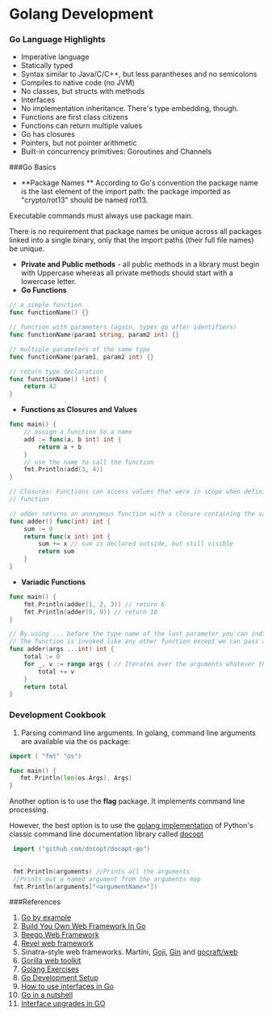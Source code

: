 Golang Development
==================
### Go Language Highlights
- Imperative language
- Statically typed
- Syntax similar to Java/C/C++, but less parantheses and no semicolons
- Compiles to native code (no JVM)
- No classes, but structs with methods
- Interfaces
- No implementation inheritance. There's type embedding, though.
- Functions are first class citizens
- Functions can return multiple values
- Go has closures
- Pointers, but not pointer arithmetic
- Built-in concurrency primitives: Goroutines and Channels

###Go Basics
 - **Package Names **
 According to Go's convention the package name is the last element of the import path: the package imported as "crypto/rot13" should be named rot13.
 
 Executable commands must always use package main.

 There is no requirement that package names be unique across all  packages linked into a single binary, only that the import paths (their full file names) be unique.
 
 - **Private and Public methods** - all public methods in a library must begin with Uppercase whereas all private methods should start with a lowercase letter.
 - **Go Functions**

```go
// a simple function
func functionName() {}

// function with parameters (again, types go after identifiers)
func functionName(param1 string, param2 int) {}

// multiple parameters of the same type
func functionName(param1, param2 int) {}

// return type declaration
func functionName() (int) {
    return 42
}
```
- **Functions as Closures and Values**
```go
func main() {
    // assign a function to a name
    add := func(a, b int) int {
        return a + b
    }
    // use the name to call the function
    fmt.Println(add(3, 4))
}

// Closures: Functions can access values that were in scope when defining the
// function

// adder returns an anonymous function with a closure containing the variable sum
func adder() func(int) int {
    sum := 0
    return func(x int) int {
        sum += x // sum is declared outside, but still visible
        return sum
    }
}
```
- **Variadic Functions**
```go
func main() {
    fmt.Println(adder(1, 2, 3)) // return 6
    fmt.Println(adder(9, 9)) // return 18
}

// By using ... before the type name of the last parameter you can indicate that it takes zero or more of those parameters.
// The function is invoked like any other function except we can pass as many arguments as we want.
func adder(args ...int) int {
    total := 0
    for _, v := range args { // Iterates over the arguments whatever the number.
        total += v
    }
    return total
}
```
  
### Development Cookbook
 1. Parsing command line arguments.
 In golang, command line arguments are available via the os package: 
```go
import ( "fmt" "os")

func main() {
   fmt.Println(len(os.Args), Args)
}
```
Another option is to use the **flag** package. It implements command line processing.

However, the best option is to use the [golang implementation](https://github.com/docopt/docopt.go) of Python's classic command line documentation library called [docopt](http://docopt.org/) 

```go
 import ("github.com/docopt/docopt-go")
 
 ...
 fmt.Println(arguments) //Prints all the arguments
 //Prints out a named argument from the arguments map
 fmt.Println(arguments["<argumentName>"]) 
```
###References

 1. [Go by example](https://gobyexample.com/)
 2. [Build You Own Web Framework In Go](http://nicolasmerouze.com/build-web-framework-golang/)
 2. [Beego Web Framework](http://beego.me/)
 3. [Revel web framework]()
 4. Sinatra-style web frameworks. Martini, [Goji](https://github.com/zenazn/goji), [Gin](http://gin-gonic.github.io/gin/) and [gocraft/web](https://github.com/gocraft/web)
 5. [Gorilla web toolkit](http://www.gorillatoolkit.org/)
 6. [Golang Exercises](https://gist.github.com/zyxar/2317744)
 7. [Go Development Setup](http://blog.tideland.biz/2013-07-09-go-environment-setup)
 8. [How to use interfaces in Go](http://jordanorelli.com/post/32665860244/how-to-use-interfaces-in-go)
 9. [Go in a nutshell](https://github.com/basti1302/go-lang-cheat-sheet#go-in-a-nutshell)
 10. [Interface upgrades in GO](http://avtok.com/2014/11/05/interface-upgrades.html)

